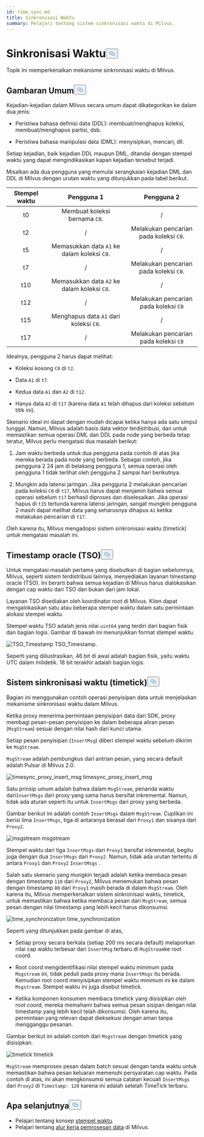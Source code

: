 ```yaml
---
id: time_sync.md
title: Sinkronisasi Waktu
summary: Pelajari tentang sistem sinkronisasi waktu di Milvus.
---
```


<h1 id="Time-Synchronization" class="common-anchor-header">Sinkronisasi Waktu<button data-href="#Time-Synchronization" class="anchor-icon" translate="no">
      <svg translate="no"
        aria-hidden="true"
        focusable="false"
        height="20"
        version="1.1"
        viewBox="0 0 16 16"
        width="16"
      >
        <path
          fill="#0092E4"
          fill-rule="evenodd"
          d="M4 9h1v1H4c-1.5 0-3-1.69-3-3.5S2.55 3 4 3h4c1.45 0 3 1.69 3 3.5 0 1.41-.91 2.72-2 3.25V8.59c.58-.45 1-1.27 1-2.09C10 5.22 8.98 4 8 4H4c-.98 0-2 1.22-2 2.5S3 9 4 9zm9-3h-1v1h1c1 0 2 1.22 2 2.5S13.98 12 13 12H9c-.98 0-2-1.22-2-2.5 0-.83.42-1.64 1-2.09V6.25c-1.09.53-2 1.84-2 3.25C6 11.31 7.55 13 9 13h4c1.45 0 3-1.69 3-3.5S14.5 6 13 6z"
        ></path>
      </svg>
    </button></h1><p>Topik ini memperkenalkan mekanisme sinkronisasi waktu di Milvus.</p>
<h2 id="Overview" class="common-anchor-header">Gambaran Umum<button data-href="#Overview" class="anchor-icon" translate="no">
      <svg translate="no"
        aria-hidden="true"
        focusable="false"
        height="20"
        version="1.1"
        viewBox="0 0 16 16"
        width="16"
      >
        <path
          fill="#0092E4"
          fill-rule="evenodd"
          d="M4 9h1v1H4c-1.5 0-3-1.69-3-3.5S2.55 3 4 3h4c1.45 0 3 1.69 3 3.5 0 1.41-.91 2.72-2 3.25V8.59c.58-.45 1-1.27 1-2.09C10 5.22 8.98 4 8 4H4c-.98 0-2 1.22-2 2.5S3 9 4 9zm9-3h-1v1h1c1 0 2 1.22 2 2.5S13.98 12 13 12H9c-.98 0-2-1.22-2-2.5 0-.83.42-1.64 1-2.09V6.25c-1.09.53-2 1.84-2 3.25C6 11.31 7.55 13 9 13h4c1.45 0 3-1.69 3-3.5S14.5 6 13 6z"
        ></path>
      </svg>
    </button></h2><p>Kejadian-kejadian dalam Milvus secara umum dapat dikategorikan ke dalam dua jenis:</p>
<ul>
<li><p>Peristiwa bahasa definisi data (DDL): membuat/menghapus koleksi, membuat/menghapus partisi, dsb.</p></li>
<li><p>Peristiwa bahasa manipulasi data (DML): menyisipkan, mencari, dll.</p></li>
</ul>
<p>Setiap kejadian, baik kejadian DDL maupun DML, ditandai dengan stempel waktu yang dapat mengindikasikan kapan kejadian tersebut terjadi.</p>
<p>Misalkan ada dua pengguna yang memulai serangkaian kejadian DML dan DDL di Milvus dengan urutan waktu yang ditunjukkan pada tabel berikut.</p>
<table>
<thead>
<tr><th style="text-align:center">Stempel waktu</th><th style="text-align:center">Pengguna 1</th><th style="text-align:center">Pengguna 2</th></tr>
</thead>
<tbody>
<tr><td style="text-align:center">t0</td><td style="text-align:center">Membuat koleksi bernama <code translate="no">C0</code>.</td><td style="text-align:center">/</td></tr>
<tr><td style="text-align:center">t2</td><td style="text-align:center">/</td><td style="text-align:center">Melakukan pencarian pada koleksi <code translate="no">C0</code>.</td></tr>
<tr><td style="text-align:center">t5</td><td style="text-align:center">Memasukkan data <code translate="no">A1</code> ke dalam koleksi <code translate="no">C0</code>.</td><td style="text-align:center">/</td></tr>
<tr><td style="text-align:center">t7</td><td style="text-align:center">/</td><td style="text-align:center">Melakukan pencarian pada koleksi <code translate="no">C0</code>.</td></tr>
<tr><td style="text-align:center">t10</td><td style="text-align:center">Memasukkan data <code translate="no">A2</code> ke dalam koleksi <code translate="no">C0</code>.</td><td style="text-align:center">/</td></tr>
<tr><td style="text-align:center">t12</td><td style="text-align:center">/</td><td style="text-align:center">Melakukan pencarian pada koleksi <code translate="no">C0</code></td></tr>
<tr><td style="text-align:center">t15</td><td style="text-align:center">Menghapus data <code translate="no">A1</code> dari koleksi <code translate="no">C0</code>.</td><td style="text-align:center">/</td></tr>
<tr><td style="text-align:center">t17</td><td style="text-align:center">/</td><td style="text-align:center">Melakukan pencarian pada koleksi <code translate="no">C0</code></td></tr>
</tbody>
</table>
<p>Idealnya, pengguna 2 harus dapat melihat:</p>
<ul>
<li><p>Koleksi kosong <code translate="no">C0</code> di <code translate="no">t2</code>.</p></li>
<li><p>Data <code translate="no">A1</code> di <code translate="no">t7</code>.</p></li>
<li><p>Kedua data <code translate="no">A1</code> dan <code translate="no">A2</code> di <code translate="no">t12</code>.</p></li>
<li><p>Hanya data <code translate="no">A2</code> di <code translate="no">t17</code> (karena data <code translate="no">A1</code> telah dihapus dari koleksi sebelum titik ini).</p></li>
</ul>
<p>Skenario ideal ini dapat dengan mudah dicapai ketika hanya ada satu simpul tunggal. Namun, Milvus adalah basis data vektor terdistribusi, dan untuk memastikan semua operasi DML dan DDL pada node yang berbeda tetap teratur, Milvus perlu mengatasi dua masalah berikut:</p>
<ol>
<li><p>Jam waktu berbeda untuk dua pengguna pada contoh di atas jika mereka berada pada node yang berbeda. Sebagai contoh, jika pengguna 2 24 jam di belakang pengguna 1, semua operasi oleh pengguna 1 tidak terlihat oleh pengguna 2 sampai hari berikutnya.</p></li>
<li><p>Mungkin ada latensi jaringan. Jika pengguna 2 melakukan pencarian pada koleksi <code translate="no">C0</code> di <code translate="no">t17</code>, Milvus harus dapat menjamin bahwa semua operasi sebelum <code translate="no">t17</code> berhasil diproses dan diselesaikan. Jika operasi hapus di <code translate="no">t15</code> tertunda karena latensi jaringan, sangat mungkin pengguna 2 masih dapat melihat data yang seharusnya dihapus <code translate="no">A1</code> ketika melakukan pencarian di <code translate="no">t17</code>.</p></li>
</ol>
<p>Oleh karena itu, Milvus mengadopsi sistem sinkronisasi waktu (timetick) untuk mengatasi masalah ini.</p>
<h2 id="Timestamp-oracle-TSO" class="common-anchor-header">Timestamp oracle (TSO)<button data-href="#Timestamp-oracle-TSO" class="anchor-icon" translate="no">
      <svg translate="no"
        aria-hidden="true"
        focusable="false"
        height="20"
        version="1.1"
        viewBox="0 0 16 16"
        width="16"
      >
        <path
          fill="#0092E4"
          fill-rule="evenodd"
          d="M4 9h1v1H4c-1.5 0-3-1.69-3-3.5S2.55 3 4 3h4c1.45 0 3 1.69 3 3.5 0 1.41-.91 2.72-2 3.25V8.59c.58-.45 1-1.27 1-2.09C10 5.22 8.98 4 8 4H4c-.98 0-2 1.22-2 2.5S3 9 4 9zm9-3h-1v1h1c1 0 2 1.22 2 2.5S13.98 12 13 12H9c-.98 0-2-1.22-2-2.5 0-.83.42-1.64 1-2.09V6.25c-1.09.53-2 1.84-2 3.25C6 11.31 7.55 13 9 13h4c1.45 0 3-1.69 3-3.5S14.5 6 13 6z"
        ></path>
      </svg>
    </button></h2><p>Untuk mengatasi masalah pertama yang disebutkan di bagian sebelumnya, Milvus, seperti sistem terdistribusi lainnya, menyediakan layanan timestamp oracle (TSO). Ini berarti bahwa semua kejadian di Milvus harus dialokasikan dengan cap waktu dari TSO dan bukan dari jam lokal.</p>
<p>Layanan TSO disediakan oleh koordinator root di Milvus. Klien dapat mengalokasikan satu atau beberapa stempel waktu dalam satu permintaan alokasi stempel waktu.</p>
<p>Stempel waktu TSO adalah jenis nilai <code translate="no">uint64</code> yang terdiri dari bagian fisik dan bagian logis. Gambar di bawah ini menunjukkan format stempel waktu.</p>
<p>
  
   <span class="img-wrapper"> <img translate="no" src="/docs/v2.5.x/assets/TSO_Timestamp.png" alt="TSO_Timestamp" class="doc-image" id="tso_timestamp" />
   </span> <span class="img-wrapper"> <span>TSO_Timestamp</span>. </span></p>
<p>Seperti yang diilustrasikan, 46 bit di awal adalah bagian fisik, yaitu waktu UTC dalam milidetik. 18 bit terakhir adalah bagian logis.</p>
<h2 id="Time-synchronization-system-timetick" class="common-anchor-header">Sistem sinkronisasi waktu (timetick)<button data-href="#Time-synchronization-system-timetick" class="anchor-icon" translate="no">
      <svg translate="no"
        aria-hidden="true"
        focusable="false"
        height="20"
        version="1.1"
        viewBox="0 0 16 16"
        width="16"
      >
        <path
          fill="#0092E4"
          fill-rule="evenodd"
          d="M4 9h1v1H4c-1.5 0-3-1.69-3-3.5S2.55 3 4 3h4c1.45 0 3 1.69 3 3.5 0 1.41-.91 2.72-2 3.25V8.59c.58-.45 1-1.27 1-2.09C10 5.22 8.98 4 8 4H4c-.98 0-2 1.22-2 2.5S3 9 4 9zm9-3h-1v1h1c1 0 2 1.22 2 2.5S13.98 12 13 12H9c-.98 0-2-1.22-2-2.5 0-.83.42-1.64 1-2.09V6.25c-1.09.53-2 1.84-2 3.25C6 11.31 7.55 13 9 13h4c1.45 0 3-1.69 3-3.5S14.5 6 13 6z"
        ></path>
      </svg>
    </button></h2><p>Bagian ini menggunakan contoh operasi penyisipan data untuk menjelaskan mekanisme sinkronisasi waktu dalam Milvus.</p>
<p>Ketika proxy menerima permintaan penyisipan data dari SDK, proxy membagi pesan-pesan penyisipan ke dalam beberapa aliran pesan (<code translate="no">MsgStream</code>) sesuai dengan nilai hash dari kunci utama.</p>
<p>Setiap pesan penyisipan (<code translate="no">InsertMsg</code>) diberi stempel waktu sebelum dikirim ke <code translate="no">MsgStream</code>.</p>
<div class="alert note">
  <code translate="no">MsgStream</code> adalah pembungkus dari antrian pesan, yang secara default adalah Pulsar di Milvus 2.0.</div>
<p>
  
   <span class="img-wrapper"> <img translate="no" src="/docs/v2.5.x/assets/timesync_proxy_insert_msg.png" alt="timesync_proxy_insert_msg" class="doc-image" id="timesync_proxy_insert_msg" />
   </span> <span class="img-wrapper"> <span>timesync_proxy_insert_msg</span> </span></p>
<p>Satu prinsip umum adalah bahwa dalam <code translate="no">MsgStream</code>, penanda waktu dari<code translate="no">InsertMsgs</code> dari proxy yang sama harus bersifat inkremental. Namun, tidak ada aturan seperti itu untuk <code translate="no">InsertMsgs</code> dari proxy yang berbeda.</p>
<p>Gambar berikut ini adalah contoh <code translate="no">InsertMsgs</code> dalam <code translate="no">MsgStream</code>. Cuplikan ini berisi lima <code translate="no">InsertMsgs</code>, tiga di antaranya berasal dari <code translate="no">Proxy1</code> dan sisanya dari <code translate="no">Proxy2</code>.</p>
<p>
  
   <span class="img-wrapper"> <img translate="no" src="/docs/v2.5.x/assets/msgstream.png" alt="msgstream" class="doc-image" id="msgstream" />
   </span> <span class="img-wrapper"> <span>msgstream</span> </span></p>
<p>Stempel waktu dari tiga <code translate="no">InsertMsgs</code> dari <code translate="no">Proxy1</code> bersifat inkremental, begitu juga dengan dua <code translate="no">InsertMsgs</code> dari <code translate="no">Proxy2</code>. Namun, tidak ada urutan tertentu di antara <code translate="no">Proxy1</code> dan <code translate="no">Proxy2</code> <code translate="no">InsertMsgs</code> .</p>
<p>Salah satu skenario yang mungkin terjadi adalah ketika membaca pesan dengan timestamp <code translate="no">110</code> dari <code translate="no">Proxy2</code>, Milvus menemukan bahwa pesan dengan timestamp <code translate="no">80</code> dari <code translate="no">Proxy1</code> masih berada di dalam <code translate="no">MsgStream</code>. Oleh karena itu, Milvus memperkenalkan sistem sinkronisasi waktu, timetick, untuk memastikan bahwa ketika membaca pesan dari <code translate="no">MsgStream</code>, semua pesan dengan nilai timestamp yang lebih kecil harus dikonsumsi.</p>
<p>
  
   <span class="img-wrapper"> <img translate="no" src="/docs/v2.5.x/assets/time_synchronization.png" alt="time_synchronization" class="doc-image" id="time_synchronization" />
   </span> <span class="img-wrapper"> <span>time_synchronization</span> </span></p>
<p>Seperti yang ditunjukkan pada gambar di atas,</p>
<ul>
<li><p>Setiap proxy secara berkala (setiap 200 ms secara default) melaporkan nilai cap waktu terbesar dari <code translate="no">InsertMsg</code> terbaru di <code translate="no">MsgStream</code>ke root coord.</p></li>
<li><p>Root coord mengidentifikasi nilai stempel waktu minimum pada <code translate="no">Msgstream</code> ini, tidak peduli pada proxy mana <code translate="no">InsertMsgs</code> itu berada. Kemudian root coord menyisipkan stempel waktu minimum ini ke dalam <code translate="no">Msgstream</code>. Stempel waktu ini juga disebut timetick.</p></li>
<li><p>Ketika komponen konsumen membaca timetick yang disisipkan oleh root coord, mereka memahami bahwa semua pesan sisipan dengan nilai timestamp yang lebih kecil telah dikonsumsi. Oleh karena itu, permintaan yang relevan dapat dieksekusi dengan aman tanpa mengganggu pesanan.</p></li>
</ul>
<p>Gambar berikut ini adalah contoh dari <code translate="no">Msgstream</code> dengan timetick yang disisipkan.</p>
<p>
  
   <span class="img-wrapper"> <img translate="no" src="/docs/v2.5.x/assets/timetick.png" alt="timetick" class="doc-image" id="timetick" />
   </span> <span class="img-wrapper"> <span>timetick</span> </span></p>
<p><code translate="no">MsgStream</code> memproses pesan dalam batch sesuai dengan tanda waktu untuk memastikan bahwa pesan keluaran memenuhi persyaratan cap waktu. Pada contoh di atas, ini akan mengkonsumsi semua catatan kecuali <code translate="no">InsertMsgs</code> dari <code translate="no">Proxy2</code> di <code translate="no">Timestamp: 120</code> karena ini adalah setelah TimeTick terbaru.</p>
<h2 id="Whats-next" class="common-anchor-header">Apa selanjutnya<button data-href="#Whats-next" class="anchor-icon" translate="no">
      <svg translate="no"
        aria-hidden="true"
        focusable="false"
        height="20"
        version="1.1"
        viewBox="0 0 16 16"
        width="16"
      >
        <path
          fill="#0092E4"
          fill-rule="evenodd"
          d="M4 9h1v1H4c-1.5 0-3-1.69-3-3.5S2.55 3 4 3h4c1.45 0 3 1.69 3 3.5 0 1.41-.91 2.72-2 3.25V8.59c.58-.45 1-1.27 1-2.09C10 5.22 8.98 4 8 4H4c-.98 0-2 1.22-2 2.5S3 9 4 9zm9-3h-1v1h1c1 0 2 1.22 2 2.5S13.98 12 13 12H9c-.98 0-2-1.22-2-2.5 0-.83.42-1.64 1-2.09V6.25c-1.09.53-2 1.84-2 3.25C6 11.31 7.55 13 9 13h4c1.45 0 3-1.69 3-3.5S14.5 6 13 6z"
        ></path>
      </svg>
    </button></h2><ul>
<li>Pelajari tentang konsep <a href="/docs/id/v2.5.x/timestamp.md">stempel waktu</a>.</li>
<li>Pelajari tentang <a href="/docs/id/v2.5.x/data_processing.md">alur kerja pemrosesan data</a> di Milvus.</li>
</ul>
